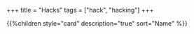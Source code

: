 +++
title = "Hacks"
tags = ["hack", "hacking"]
+++

{{%children style="card" description="true" sort="Name" %}}